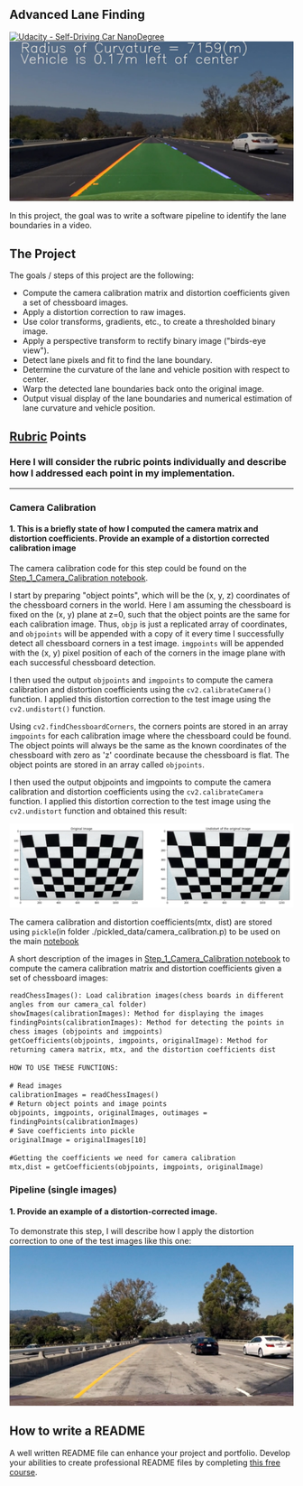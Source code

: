 ## Advanced Lane Finding
[![Udacity - Self-Driving Car NanoDegree](https://s3.amazonaws.com/udacity-sdc/github/shield-carnd.svg)](http://www.udacity.com/drive)
![Lanes Image](./examples/example_output.jpg)

In this project, the goal was to write a software pipeline to identify the lane boundaries in a video.

The Project
---

The goals / steps of this project are the following:

* Compute the camera calibration matrix and distortion coefficients given a set of chessboard images.
* Apply a distortion correction to raw images.
* Use color transforms, gradients, etc., to create a thresholded binary image.
* Apply a perspective transform to rectify binary image ("birds-eye view").
* Detect lane pixels and fit to find the lane boundary.
* Determine the curvature of the lane and vehicle position with respect to center.
* Warp the detected lane boundaries back onto the original image.
* Output visual display of the lane boundaries and numerical estimation of lane curvature and vehicle position.

[//]: # (Image References)

[image1]: ./examples/undistort_output.png "Undistorted"
[image2]: ./test_images/test1.jpg "Road Transformed"
[image3]: ./examples/binary_combo_example.jpg "Binary Example"
[image4]: ./examples/warped_straight_lines.jpg "Warp Example"
[image5]: ./examples/color_fit_lines.jpg "Fit Visual"
[image6]: ./examples/example_output.jpg "Output"
[video1]: ./project_video.mp4 "Video"

## [Rubric](https://review.udacity.com/#!/rubrics/571/view) Points

### Here I will consider the rubric points individually and describe how I addressed each point in my implementation.  

---

### Camera Calibration

#### 1. This is a briefly state of how I computed the camera matrix and distortion coefficients. Provide an example of a distortion corrected calibration image

The camera calibration code for this step could be found on the [Step_1_Camera_Calibration notebook](Step_1_Camera_Calibration.ipynb).

I start by preparing "object points", which will be the (x, y, z) coordinates of the chessboard corners in the world. Here I am assuming the chessboard is fixed on the (x, y) plane at z=0, such that the object points are the same for each calibration image.  Thus, `objp` is just a replicated array of coordinates, and `objpoints` will be appended with a copy of it every time I successfully detect all chessboard corners in a test image.  `imgpoints` will be appended with the (x, y) pixel position of each of the corners in the image plane with each successful chessboard detection.  

I then used the output `objpoints` and `imgpoints` to compute the camera calibration and distortion coefficients using the `cv2.calibrateCamera()` function.  I applied this distortion correction to the test image using the `cv2.undistort()` function.

Using `cv2.findChessboardCorners`, the corners points are stored in an array `imgpoints` for each calibration image where the chessboard could be found. The object points will always be the same as the known coordinates of the chessboard with zero as 'z' coordinate because the chessboard is flat. The object points are stored in an array called `objpoints`. 

I then used the output objpoints and imgpoints to compute the camera calibration and distortion coefficients using the `cv2.calibrateCamera` function. I applied this distortion correction to the test image using the `cv2.undistort` function and obtained this result:

![Camera calibratio undistort result](./results_images/camera_calibration_undistort_result.PNG)

The camera calibration and distortion coefficients(mtx, dist) are stored using `pickle`(in folder ./pickled_data/camera_calibration.p) to be used on the main [notebook](Project.%20Advance%20Lane%20Lines.ipynb)

A short description of the images in [Step_1_Camera_Calibration notebook](Step_1_Camera_Calibration.ipynb) to compute the camera calibration matrix and distortion coefficients given a set of chessboard images:
```
readChessImages(): Load calibration images(chess boards in different angles from our camera_cal folder)
showImages(calibrationImages): Method for displaying the images
findingPoints(calibrationImages): Method for detecting the points in chess images (objpoints and imgpoints)
getCoefficients(objpoints, imgpoints, originalImage): Method for returning camera matrix, mtx, and the distortion coefficients dist

HOW TO USE THESE FUNCTIONS: 

# Read images
calibrationImages = readChessImages()
# Return object points and image points
objpoints, imgpoints, originalImages, outimages = findingPoints(calibrationImages)
# Save coefficients into pickle
originalImage = originalImages[10]

#Getting the coefficients we need for camera calibration
mtx,dist = getCoefficients(objpoints, imgpoints, originalImage)
```
### Pipeline (single images)
#### 1. Provide an example of a distortion-corrected image.
To demonstrate this step, I will describe how I apply the distortion correction to one of the test images like this one:
![alt text][image2]




## How to write a README
A well written README file can enhance your project and portfolio.  Develop your abilities to create professional README files by completing [this free course](https://www.udacity.com/course/writing-readmes--ud777).

